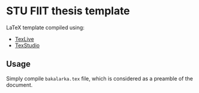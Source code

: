 # STU FIIT thesis template
LaTeX template compiled using: 

* [TexLive](https://www.tug.org/texlive/acquire-netinstall.html) 
* [TexStudio](https://www.texstudio.org/) 

## Usage
Simply compile ```bakalarka.tex``` file, which is considered as a preamble of the document.
